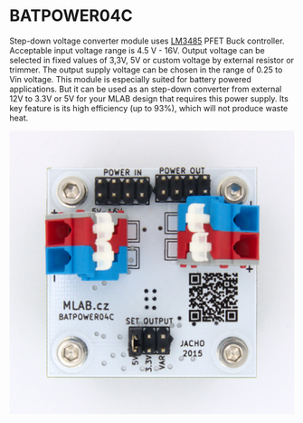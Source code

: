 # BATPOWER04C

Step-down voltage converter module uses [LM3485](doc/pdf/lm3485.pdf) PFET Buck controller. Acceptable input voltage range is 4.5 V - 16V. Output voltage can be selected in fixed values of 3,3V, 5V or custom voltage by external resistor or trimmer. The output supply voltage can be chosen in the range of 0.25 to Vin voltage. This module is especially suited for battery powered applications. But it can be used as an step-down converter from external 12V to 3.3V or 5V for your MLAB design that requires this power supply. Its key feature is its high efficiency (up to 93%), which will not produce waste heat.

![BATPOWER04C](/doc/img/BATPOWER04C_top_big.jpg)


